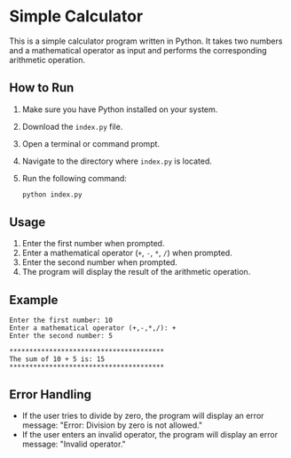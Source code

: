 # Simple Calculator

This is a simple calculator program written in Python. It takes two numbers and a mathematical operator as input and performs the corresponding arithmetic operation.

## How to Run

1. Make sure you have Python installed on your system.
2. Download the `index.py` file.
3. Open a terminal or command prompt.
4. Navigate to the directory where `index.py` is located.
5. Run the following command:

    ```sh
    python index.py
    ```

## Usage

1. Enter the first number when prompted.
2. Enter a mathematical operator (`+`, `-`, `*`, `/`) when prompted.
3. Enter the second number when prompted.
4. The program will display the result of the arithmetic operation.

## Example

```
Enter the first number: 10
Enter a mathematical operator (+,-,*,/): +
Enter the second number: 5

***************************************
The sum of 10 + 5 is: 15
***************************************
```

## Error Handling

- If the user tries to divide by zero, the program will display an error message: "Error: Division by zero is not allowed."
- If the user enters an invalid operator, the program will display an error message: "Invalid operator."

